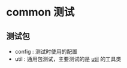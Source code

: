 # common 测试

## 测试包

* config : 测试时使用的配置
* util : 通用包测试，主要测试的是 [util](../../main/java/io/pifind/common/util) 的工具类
